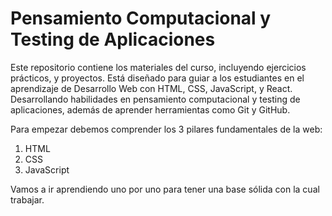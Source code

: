 # Pensamiento Computacional y Testing de Aplicaciones

Este repositorio contiene los materiales del curso, incluyendo ejercicios prácticos, y proyectos. Está diseñado para guiar a los estudiantes en el aprendizaje de Desarrollo Web con HTML, CSS, JavaScript, y React. Desarrollando habilidades en pensamiento computacional y testing de aplicaciones, además de aprender herramientas como Git y GitHub.

Para empezar debemos comprender los 3 pilares fundamentales de la web:

1) HTML
2) CSS
3) JavaScript 

Vamos a ir aprendiendo uno por uno para tener una base sólida con la cual trabajar.

